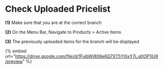 # Check Uploaded Pricelist

**(1)** Make sure that you are at the correct branch

**(2)** On the Menu Bar, Navigate to Products > Active Items

**(3)** The previously uploaded items for the branch will be displayed

{% embed url="https://drive.google.com/file/d/1FuibWj808e6Q7XT5Y0jxY7i_g0OP1iU9/preview" %}
